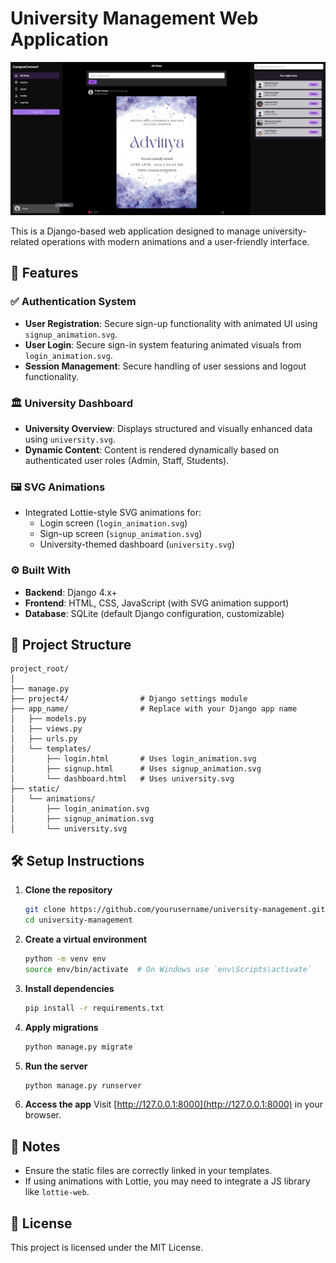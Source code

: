 
# University Management Web Application

![CampusConnect UI](ss.png)

This is a Django-based web application designed to manage university-related operations with modern animations and a user-friendly interface.

## 🚀 Features

### ✅ Authentication System
- **User Registration**: Secure sign-up functionality with animated UI using `signup_animation.svg`.
- **User Login**: Secure sign-in system featuring animated visuals from `login_animation.svg`.
- **Session Management**: Secure handling of user sessions and logout functionality.

### 🏛️ University Dashboard
- **University Overview**: Displays structured and visually enhanced data using `university.svg`.
- **Dynamic Content**: Content is rendered dynamically based on authenticated user roles (Admin, Staff, Students).

### 🖼️ SVG Animations
- Integrated Lottie-style SVG animations for:
  - Login screen (`login_animation.svg`)
  - Sign-up screen (`signup_animation.svg`)
  - University-themed dashboard (`university.svg`)

### ⚙️ Built With
- **Backend**: Django 4.x+
- **Frontend**: HTML, CSS, JavaScript (with SVG animation support)
- **Database**: SQLite (default Django configuration, customizable)

## 📂 Project Structure

```
project_root/
│
├── manage.py
├── project4/                # Django settings module
├── app_name/                # Replace with your Django app name
│   ├── models.py
│   ├── views.py
│   ├── urls.py
│   └── templates/
│       ├── login.html       # Uses login_animation.svg
│       ├── signup.html      # Uses signup_animation.svg
│       └── dashboard.html   # Uses university.svg
├── static/
│   └── animations/
│       ├── login_animation.svg
│       ├── signup_animation.svg
│       └── university.svg
```

## 🛠️ Setup Instructions

1. **Clone the repository**
   ```bash
   git clone https://github.com/yourusername/university-management.git
   cd university-management
   ```

2. **Create a virtual environment**
   ```bash
   python -m venv env
   source env/bin/activate  # On Windows use `env\Scripts\activate`
   ```

3. **Install dependencies**
   ```bash
   pip install -r requirements.txt
   ```

4. **Apply migrations**
   ```bash
   python manage.py migrate
   ```

5. **Run the server**
   ```bash
   python manage.py runserver
   ```

6. **Access the app**
   Visit [http://127.0.0.1:8000](http://127.0.0.1:8000) in your browser.

## 📌 Notes

- Ensure the static files are correctly linked in your templates.
- If using animations with Lottie, you may need to integrate a JS library like `lottie-web`.

## 📄 License

This project is licensed under the MIT License.
